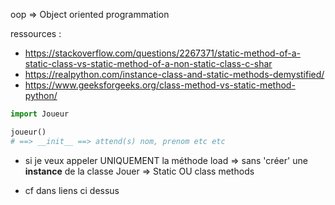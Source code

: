 oop => Object oriented programmation

ressources : 
* https://stackoverflow.com/questions/2267371/static-method-of-a-static-class-vs-static-method-of-a-non-static-class-c-shar
* https://realpython.com/instance-class-and-static-methods-demystified/
* https://www.geeksforgeeks.org/class-method-vs-static-method-python/



```python
import Joueur 

joueur() 
# ==> __init__ ==> attend(s) nom, prenom etc etc 
```


* si je veux appeler UNIQUEMENT la méthode load => sans 'créer' une **instance** de la classe Jouer => Static OU class methods 

* cf dans liens ci dessus